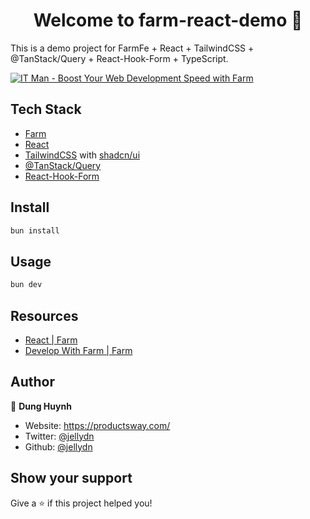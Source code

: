 <h1 align="center">Welcome to farm-react-demo 👋</h1>
<p>
  This is a demo project for FarmFe + React + TailwindCSS + @TanStack/Query + React-Hook-Form + TypeScript.
</p>

[![IT Man - Boost Your Web Development Speed with Farm](https://i.ytimg.com/vi/NHfnwJ43KqE/hqdefault.jpg)](https://www.youtube.com/watch?v=NHfnwJ43KqE)

## Tech Stack

- [Farm](https://www.farmfe.org/)
- [React](https://reactjs.org/)
- [TailwindCSS](https://tailwindcss.com/) with [shadcn/ui](https://ui.shadcn.com/)
- [@TanStack/Query](https://react-query.tanstack.com/)
- [React-Hook-Form](https://react-hook-form.com/)

## Install

```sh
bun install
```

## Usage

```sh
bun dev
```

## Resources

- [React | Farm](https://www.farmfe.org/docs/frameworks/react)
- [Develop With Farm | Farm](https://www.farmfe.org/docs/tutorials/start/#setup-proxy)

## Author

👤 **Dung Huynh**

- Website: https://productsway.com/
- Twitter: [@jellydn](https://twitter.com/jellydn)
- Github: [@jellydn](https://github.com/jellydn)

## Show your support

Give a ⭐️ if this project helped you!
